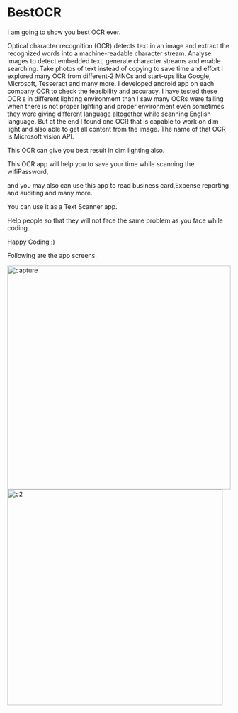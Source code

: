 # BestOCR
I am going to show you best OCR ever.

Optical character recognition (OCR) detects text in an image and extract the recognized words into a machine-readable character stream. Analyse images to detect embedded text, generate character streams and enable searching. Take photos of text instead of copying to save time and effort
I explored many OCR from different-2 MNCs and start-ups like Google, Microsoft, Tesseract and many more. I developed android app on each company OCR to check the feasibility and accuracy. I have tested these OCR s in different lighting environment than I saw many OCRs were failing when there is not proper lighting and proper environment even sometimes they were giving different language altogether while scanning English language. But at the end I found one OCR that is capable to work on dim light and also able to get all content from the image. The name of that OCR is Microsoft vision API.

This OCR can give you best result in dim lighting also.

This OCR app will help you to save your time while scanning the wifiPassword, 

and you may also can use this app to read business card,Expense reporting and auditing and many more.

You can use it as a Text Scanner app.

Help people so that they will not face the same problem as you face while coding.

Happy Coding :)

Following are the app screens.

<img width="504" alt="capture" src="https://user-images.githubusercontent.com/36408570/36629871-a28d2ad4-1982-11e8-81b5-c4c11d441838.PNG">

<img width="486" alt="c2" src="https://user-images.githubusercontent.com/36408570/36629887-bf4efda0-1982-11e8-9b11-398a8d4552f6.PNG">
